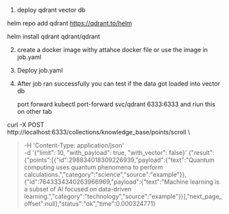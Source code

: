 1. deploy qdrant vector db

helm repo add qdrant https://qdrant.to/helm

helm install qdrant qdrant/qdrant 

2. create a docker image withy attahce docker file or use the image in job.yaml


3. Deploy job.yaml

4. After job ran successfully you can  test if the data got loaded into vector db

   port forward kubectl port-forward svc/qdrant 6333:6333 and riun this on other tab

curl -X POST http://localhost:6333/collections/knowledge_base/points/scroll \
>   -H 'Content-Type: application/json' \
>   -d '{"limit": 10, "with_payload": true, "with_vector": false}'
{"result":{"points":[{"id":298834018309226939,"payload":{"text":"Quantum computing uses quantum phenomena to perform calculations.","category":"science","source":"example"}},{"id":7643334340263966969,"payload":{"text":"Machine learning is a subset of AI focused on data-driven learning.","category":"technology","source":"example"}}],"next_page_offset":null},"status":"ok","time":0.000324771}
